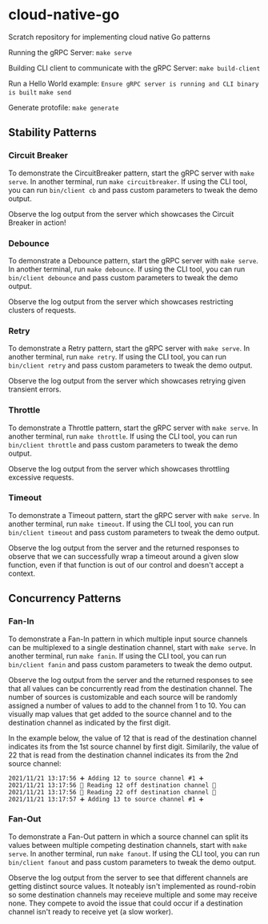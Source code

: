 # cloud-native-go
Scratch repository for implementing cloud native Go patterns

Running the gRPC Server:
`make serve`

Building CLI client to communicate with the gRPC Server:
`make build-client`

Run a Hello World example:
`Ensure gRPC server is running and CLI binary is built`
`make send`

Generate protofile:
`make generate`

## Stability Patterns

### Circuit Breaker
To demonstrate the CircuitBreaker pattern, start the gRPC server with `make serve`.
In another terminal, run `make circuitbreaker`.
If using the CLI tool, you can run `bin/client cb` and pass custom parameters to tweak the demo output.

Observe the log output from the server which showcases the Circuit Breaker in action!

### Debounce
To demonstrate a Debounce pattern, start the gRPC server with `make serve`.
In another terminal, run `make debounce`.
If using the CLI tool, you can run `bin/client debounce` and pass custom parameters to tweak the demo output.

Observe the log output from the server which showcases restricting clusters of requests.

### Retry
To demonstrate a Retry pattern, start the gRPC server with `make serve`.
In another terminal, run `make retry`.
If using the CLI tool, you can run `bin/client retry` and pass custom parameters to tweak the demo output.

Observe the log output from the server which showcases retrying given transient errors.

### Throttle
To demonstrate a Throttle pattern, start the gRPC server with `make serve`.
In another terminal, run `make throttle`.
If using the CLI tool, you can run `bin/client throttle` and pass custom parameters to tweak the demo output.

Observe the log output from the server which showcases throttling excessive requests.

### Timeout
To demonstrate a Timeout pattern, start the gRPC server with `make serve`.
In another terminal, run `make timeout`.
If using the CLI tool, you can run `bin/client timeout` and pass custom parameters to tweak the demo output.

Observe the log output from the server and the returned responses to observe that we can successfully wrap a timeout
around a given slow function, even if that function is out of our control and doesn't accept a context.

## Concurrency Patterns

### Fan-In
To demonstrate a Fan-In pattern in which multiple input source channels can be multiplexed to a single destination channel,
start with `make serve`.
In another terminal, run `make fanin`.
If using the CLI tool, you can run `bin/client fanin` and pass custom parameters to tweak the demo output.

Observe the log output from the server and the returned responses to see that all values can be concurrently read from the
destination channel. The number of sources is customizable and each source will be randomly assigned a number of
values to add to the channel from 1 to 10. You can visually map values that get added to the source channel and to the destination channel as indicated by the first digit.

In the example below, the value of 12 that is read of the destination channel indicates its from the 1st source channel by first digit. Similarily, the value of 22 that is read from the destination channel indicates its from the 2nd source channel:
```
2021/11/21 13:17:56 ➕ Adding 12 to source channel #1 ➕
2021/11/21 13:17:56 📖 Reading 12 off destination channel 📖
2021/11/21 13:17:56 📖 Reading 22 off destination channel 📖
2021/11/21 13:17:57 ➕ Adding 13 to source channel #1 ➕
```

### Fan-Out
To demonstrate a Fan-Out pattern in which a source channel can split its values between multiple competing destination channels, start with `make serve`.
In another terminal, run `make fanout`.
If using the CLI tool, you can run `bin/client fanout` and pass custom parameters to tweak the demo output.

Observe the log output from the server to see that different channels are getting distinct source values. It noteably isn't implemented as round-robin so some destination channels may receieve multiple and some may receive none. They compete to avoid the issue that could occur if a destination channel isn't ready to receive yet (a slow worker).
